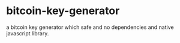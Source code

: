 # bitcoin-key-generator
a bitcoin key generator which safe and no dependencies and native javascript library.
